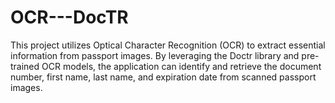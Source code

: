 # OCR---DocTR
This project utilizes Optical Character Recognition (OCR) to extract essential information from passport images. By leveraging the Doctr library and pre-trained OCR models, the application can identify and retrieve the document number, first name, last name, and expiration date from scanned passport images.
